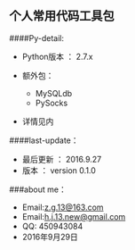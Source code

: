 个人常用代码工具包
--------
####Py-detail:
* Python版本 ： 2.7.x   

* 额外包：
    * MySQLdb
    * PySocks

* 详情见内    
    
####last-update：

* 最后更新 ： 2016.9.27
* 版本     ： version 0.1.0

###about me：

* Email:z.g.13@163.com 
* Email:h.j.13.new@gmail.com
* QQ: 450943084   
* 2016年9月29日
